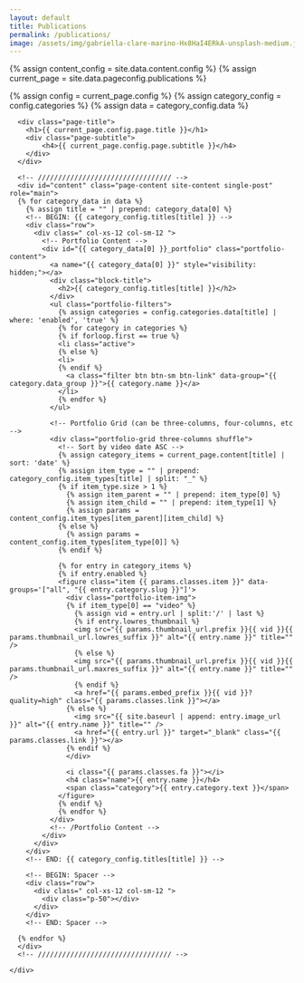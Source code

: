 ```yaml
---
layout: default
title: Publications
permalink: /publications/
image: /assets/img/gabriella-clare-marino-Hx8HaI4ERkA-unsplash-medium.jpg
---
```

{% assign content_config = site.data.content.config %}
{% assign current_page = site.data.pageconfig.publications %}

{% assign config = current_page.config %}
{% assign category_config = config.categories %}
{% assign data = category_config.data %}

<div id="main" class="site-main">
  <div id="main-content" class="single-page-content">
    <div id="primary" class="content-area">

      <div class="page-title">
        <h1>{{ current_page.config.page.title }}</h1>
        <div class="page-subtitle">
            <h4>{{ current_page.config.page.subtitle }}</h4>
        </div>
      </div>

      <!-- ///////////////////////////////// -->
      <div id="content" class="page-content site-content single-post" role="main">
      {% for category_data in data %}
        {% assign title = "" | prepend: category_data[0] %}
        <!-- BEGIN: {{ category_config.titles[title] }} -->
        <div class="row">
          <div class=" col-xs-12 col-sm-12 ">
            <!-- Portfolio Content -->
            <div id="{{ category_data[0] }}_portfolio" class="portfolio-content">
              <a name="{{ category_data[0] }}" style="visibility: hidden;"></a>
              <div class="block-title">
                <h2>{{ category_config.titles[title] }}</h2>
              </div>
              <ul class="portfolio-filters">
                {% assign categories = config.categories.data[title] | where: 'enabled', 'true' %}
                {% for category in categories %}
                {% if forloop.first == true %}
                <li class="active">
                {% else %}
                <li>
                {% endif %}
                  <a class="filter btn btn-sm btn-link" data-group="{{ category.data_group }}">{{ category.name }}</a>
                </li>
                {% endfor %}
              </ul>

              <!-- Portfolio Grid (can be three-columns, four-columns, etc -->
              <div class="portfolio-grid three-columns shuffle">
                <!-- Sort by video date ASC -->
                {% assign category_items = current_page.content[title] | sort: 'date' %}
                {% assign item_type = "" | prepend: category_config.item_types[title] | split: "_" %}
                {% if item_type.size > 1 %}
                  {% assign item_parent = "" | prepend: item_type[0] %}
                  {% assign item_child = "" | prepend: item_type[1] %}
                  {% assign params = content_config.item_types[item_parent][item_child] %}
                {% else %}
                  {% assign params = content_config.item_types[item_type[0]] %}
                {% endif %}

                {% for entry in category_items %}
                {% if entry.enabled %}
                <figure class="item {{ params.classes.item }}" data-groups='["all", "{{ entry.category.slug }}"]'>
                  <div class="portfolio-item-img">
                  {% if item_type[0] == "video" %}
                    {% assign vid = entry.url | split:'/' | last %}
                    {% if entry.lowres_thumbnail %}
                    <img src="{{ params.thumbnail_url.prefix }}{{ vid }}{{ params.thumbnail_url.lowres_suffix }}" alt="{{ entry.name }}" title="" />
                    {% else %}
                    <img src="{{ params.thumbnail_url.prefix }}{{ vid }}{{ params.thumbnail_url.maxres_suffix }}" alt="{{ entry.name }}" title="" />
                    {% endif %}
                    <a href="{{ params.embed_prefix }}{{ vid }}?quality=high" class="{{ params.classes.link }}"></a>
                  {% else %}
                    <img src="{{ site.baseurl | append: entry.image_url }}" alt="{{ entry.name }}" title="" />
                    <a href="{{ entry.url }}" target="_blank" class="{{ params.classes.link }}"></a>
                  {% endif %}
                  </div>

                  <i class="{{ params.classes.fa }}"></i>
                  <h4 class="name">{{ entry.name }}</h4>
                  <span class="category">{{ entry.category.text }}</span>
                </figure>
                {% endif %}
                {% endfor %}
              </div>
              <!-- /Portfolio Content -->
            </div>
          </div>
        </div>
        <!-- END: {{ category_config.titles[title] }} -->

        <!-- BEGIN: Spacer -->
        <div class="row">
          <div class=" col-xs-12 col-sm-12 ">
            <div class="p-50"></div>
          </div>
        </div>
        <!-- END: Spacer -->

      {% endfor %}
      </div>
      <!-- ///////////////////////////////// -->
      
    </div>
  </div>
</div>